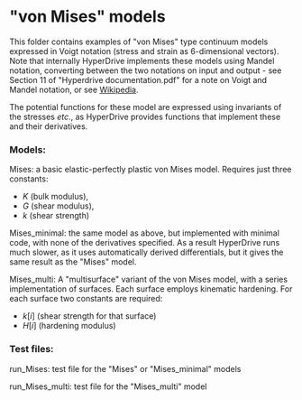 # "von Mises" models
This folder contains examples of "von Mises" type continuum models expressed in Voigt notation (stress and strain as 6-dimensional 
vectors). Note that internally HyperDrive implements these models using Mandel notation, converting between the two notations 
on input and output - see Section 11 of "Hyperdrive documentation.pdf" for a note on Voigt and Mandel notation, or see [Wikipedia](https://en.wikipedia.org/wiki/Voigt_notation).

The potential functions for these model are expressed using invariants of the stresses _etc_., as HyperDrive provides functions that
implement these and their derivatives.

### Models:

Mises: a basic elastic-perfectly plastic von Mises model. Requires just three constants: 
- _K_ (bulk modulus), 
- _G_ (shear modulus),  
- _k_ (shear strength)

Mises_minimal: the same model as above, but implemented with minimal code, with none of the derivatives specified. As a result 
HyperDrive runs much slower, as it uses automatically derived differentials, but it gives the same result as the "Mises" model.

Mises_multi: A "multisurface" variant of the von Mises model, with a series implementation of surfaces. Each surface employs
kinematic hardening. For each surface two constants are required:
 - _k_[_i_] (shear strength for that surface)
 - _H_[_i_] (hardening modulus)

### Test files:

run_Mises: test file for the "Mises" or "Mises_minimal" models

run_Mises_multi: test file for the "Mises_multi" model
